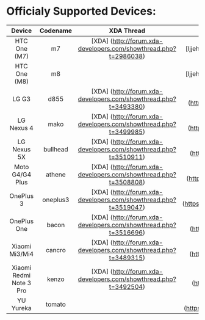 Officialy Supported Devices:
==========
| Device                           | Codename     | XDA Thread                                                         | Maintainer                                              |
| :------------------------------: | :----------: | :----------------------------------------------------------------: | :-----------------------------------------------------: | 
| HTC One (M7)                     | m7           | [XDA] (http://forum.xda-developers.com/showthread.php?t=2986038)   | [ljjehl] (https://github.com/ljjehl)
| HTC One (M8)                     | m8           |                                                                    | [ljjehl] (https://github.com/ljjehl)
| LG G3                            | d855         | [XDA] (http://forum.xda-developers.com/showthread.php?t=3493380)   | [Vangreen] (https://github.com/Vangreen)
| LG Nexus 4                       | mako         | [XDA] (http://forum.xda-developers.com/showthread.php?t=3499985)   | [nitin1438] (https://github.com/nitin1438)
| LG Nexus 5X                      | bullhead     | [XDA] (http://forum.xda-developers.com/showthread.php?t=3510911)   | [Sid-Sun] (https://github.com/Sid-Sun)
| Moto G4/G4 Plus                  | athene       | [XDA] (http://forum.xda-developers.com/showthread.php?t=3508808)   | [Vachounet] (https://github.com/Vachounet)
| OnePlus 3                        | oneplus3     | [XDA] (http://forum.xda-developers.com/showthread.php?t=3519047)   | [ManavBhagia] (https://github.com/ManavBhagia)
| OnePlus One                      | bacon        | [XDA] (http://forum.xda-developers.com/showthread.php?t=3516696)   | [KV9801] (https://github.com/KV9801)
| Xiaomi Mi3/Mi4                   | cancro       | [XDA] (http://forum.xda-developers.com/showthread.php?t=3489315)   | [DrRamm] (https://github.com/DrRamm)
| Xiaomi Redmi Note 3 Pro          | kenzo        | [XDA] (http://forum.xda-developers.com/showthread.php?t=3492504)   | [dadi11] (https://github.com/dadi11)
| YU Yureka                        | tomato       |                                                                    | [RakeshBatra] (https://github.com/RakeshBatra)
